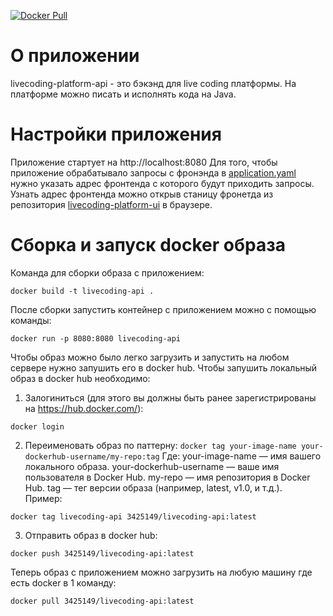 [![Docker Pull](https://img.shields.io/badge/docker_image-pull-blue)](https://hub.docker.com/repository/docker/3425149/livecoding-api/general)

# О приложении
livecoding-platform-api - это бэкэнд для live coding платформы. На платформе можно писать и исполнять кода на Java.

# Настройки приложения
Приложение стартует на http://localhost:8080
Для того, чтобы приложение обрабатывало запросы с фронэнда в [application.yaml](src/main/resources/application.yaml) нужно указать адрес 
фронтенда с которого будут приходить запросы. Узнать адрес фронтенда можно открыв станицу фронетда из репозитория [livecoding-platform-ui](https://github.com/ap-konovalov/livecoding-platform-ui) в браузере.

# Сборка и запуск docker образа
Команда для сборки образа с приложением: 
```shell 
docker build -t livecoding-api .
```

После сборки запустить контейнер с приложением можно с помощью команды: 
```shell 
docker run -p 8080:8080 livecoding-api
``` 
Чтобы образ можно было легко загрузить и запустить на любом сервере нужно запушить его в docker hub.
Чтобы запушить локальный образ в docker hub необходимо:
1. Залогиниться (для этого вы должны быть ранее зарегистрированы на https://hub.docker.com/):
```shell 
docker login
```
2. Переименовать образ по паттерну: `docker tag your-image-name your-dockerhub-username/my-repo:tag`
Где:
your-image-name — имя вашего локального образа.
your-dockerhub-username — ваше имя пользователя в Docker Hub.
my-repo — имя репозитория в Docker Hub.
tag — тег версии образа (например, latest, v1.0, и т.д.).<br>
Пример:
```shell
docker tag livecoding-api 3425149/livecoding-api:latest
```
3. Отправить образ в docker hub:
```shell
docker push 3425149/livecoding-api:latest
```
Теперь образ с приложением можно загрузить на любую машину где есть docker в 1 команду:
```shell
docker pull 3425149/livecoding-api:latest
```